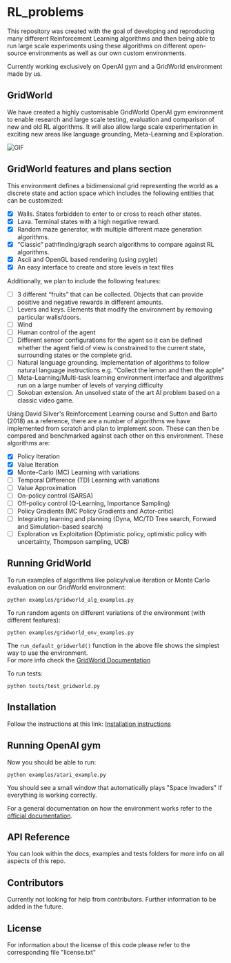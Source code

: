 # RL_problems

This repository was created with the goal of developing and reproducing many different Reinforcement Learning algorithms 
and then being able to run large scale experiments using these algorithms on different open-source 
environments as well as our own custom environments.  

Currently working exclusively on OpenAI gym and a GridWorld environment made by us.

## GridWorld

We have created a highly customisable GridWorld OpenAI gym environment to enable research and large scale testing, evaluation and comparison of new and old RL algorithms. 
It will also allow large scale experimentation in exciting new areas like language grounding, Meta-Learning and Exploration.

![GIF](docs/maze_solver_BFS_10_times.gif)

## GridWorld features and plans section

This environment defines a bidimensional grid representing the world as a discrete state and action space which includes the following entities that can be customized:
- [x] Walls. States forbidden to enter to or cross to reach other states.
- [x] Lava. Terminal states with a high negative reward.
- [x] Random maze generator, with multiple different maze generation algorithms.
- [x] “Classic” pathfinding/graph search algorithms to compare against RL algorithms.
- [x] Ascii and OpenGL based rendering (using pyglet)
- [x] An easy interface to create and store levels in text files

Additionally, we plan to include the following features:
- [ ] 3 different “fruits” that can be collected. Objects that can provide positive and negative rewards in different amounts. 
- [ ] Levers and keys. Elements that modify the environment by removing particular walls/doors.
- [ ] Wind
- [ ] Human control of the agent
- [ ] Different sensor configurations for the agent so it can be defined whether the agent field of view is constrained to the current state, surrounding states or the complete grid.
- [ ] Natural language grounding. Implementation of algorithms to follow natural language instructions e.g. “Collect the lemon and then the apple”
- [ ] Meta-Learning/Multi-task learning environment interface and algorithms run on a large number of levels of varying difficulty
- [ ] Sokoban extension. An unsolved state of the art AI problem based on a classic video game.

Using David Silver's Reinforcement Learning course and Sutton and Barto (2018) as a reference,
there are a number of algorithms we have implemented from scratch and plan to implement soon. 
These can then be compared and benchmarked against each other on this environment. 
These algorithms are:
- [x] Policy Iteration
- [x] Value Iteration
- [x] Monte-Carlo (MC) Learning with variations
- [ ] Temporal Difference (TD) Learning with variations
- [ ] Value Approximation
- [ ] On-policy control (SARSA) 
- [ ] Off-policy control (Q-Learning, Importance Sampling)
- [ ] Policy Gradients (MC Policy Gradients and Actor-critic)
- [ ] Integrating learning and planning (Dyna, MC/TD Tree search, Forward and Simulation-based search)
- [ ] Exploration vs Exploitation (Optimistic policy, optimistic policy with uncertainty, Thompson sampling, UCB)

## Running GridWorld

To run examples of algorithms like policy/value iteration or Monte Carlo evaluation on our GridWorld environment:  

`python examples/gridworld_alg_examples.py`

To run random agents on different variations of the environment (with different features):

`python examples/gridworld_env_examples.py`

The `run_default_gridworld()` function in the above file shows the simplest way to use the environment.  
For more info check the [GridWorld Documentation](https://github.com/beduffy/RL_problems/tree/master/docs/GridWorld.md)

To run tests:  

`python tests/test_gridworld.py`

## Installation

Follow the instructions at this link: [Installation instructions](https://github.com/beduffy/RL_problems/tree/master/docs/Installation.md)

## Running OpenAI gym

Now you should be able to run: 

`python examples/atari_example.py`

You should see a small window that automatically plays "Space Invaders" if everything is working correctly.

For a general documentation on how the environment works refer to the [official documentation](https://gym.openai.com/docs).

## API Reference

You can look within the docs, examples and tests folders for more info on all aspects of this repo. 

## Contributors

Currently not looking for help from contributors. Further information to be added in the future.

## License

For information about the license of this code please refer to the corresponding file "license.txt"
